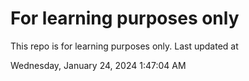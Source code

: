 # For learning purposes only
This repo is for learning purposes only.
Last updated at

Wednesday, January 24, 2024 1:47:04 AM

